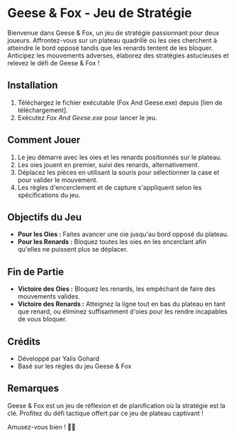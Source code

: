 # Geese & Fox - Jeu de Stratégie

Bienvenue dans Geese & Fox, un jeu de stratégie passionnant pour deux joueurs. Affrontez-vous sur un plateau quadrillé où les oies cherchent à atteindre le bord opposé tandis que les renards tentent de les bloquer. Anticipez les mouvements adverses, élaborez des stratégies astucieuses et relevez le défi de Geese & Fox !

## Installation
1. Téléchargez le fichier exécutable (Fox And Geese.exe) depuis [lien de téléchargement].
2. Exécutez *Fox And Geese.exe* pour lancer le jeu.

## Comment Jouer
1. Le jeu démarre avec les oies et les renards positionnés sur le plateau.
2. Les oies jouent en premier, suivi des renards, alternativement.
3. Déplacez les pièces en utilisant la souris pour sélectionner la case et pour valider le mouvement.
4. Les règles d'encerclement et de capture s'appliquent selon les spécifications du jeu.

## Objectifs du Jeu
- **Pour les Oies :** Faites avancer une oie jusqu'au bord opposé du plateau.
- **Pour les Renards :** Bloquez toutes les oies en les encerclant afin qu'elles ne puissent plus se déplacer.

## Fin de Partie
- **Victoire des Oies :** Bloquez les renards, les empêchant de faire des mouvements valides.
- **Victoire des Renards :** Atteignez la ligne tout en bas du plateau en tant que renard, ou éliminez suffisamment d'oies pour les rendre incapables de vous bloquer.

## Crédits
- Développé par Yalis Gohard
- Basé sur les règles du jeu Geese & Fox

## Remarques
Geese & Fox est un jeu de réflexion et de planification où la stratégie est la clé. Profitez du défi tactique offert par ce jeu de plateau captivant !

Amusez-vous bien ! 🦢🦊
